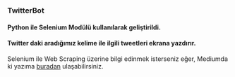 ### TwitterBot

#### Python ile Selenium Modülü kullanılarak geliştirildi.
#### Twitter daki aradığımız kelime ile ilgili tweetleri ekrana yazdırır.

Selenium ile Web Scraping üzerine bilgi edinmek isterseniz eğer,
Mediumda ki yazıma [buradan](https://alphahuntersoftware.medium.com/selenium-i%CC%87le-web-scraping-a29444f5f600) ulaşabilirsiniz.


